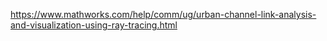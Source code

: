 https://www.mathworks.com/help/comm/ug/urban-channel-link-analysis-and-visualization-using-ray-tracing.html
